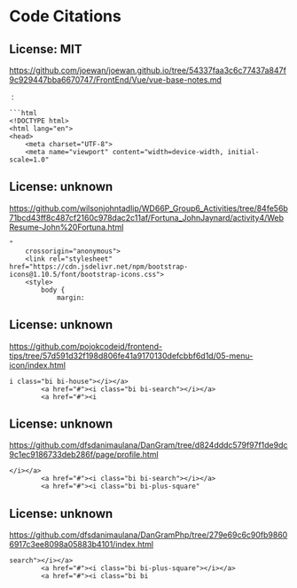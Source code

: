 # Code Citations

## License: MIT
https://github.com/joewan/joewan.github.io/tree/54337faa3c6c77437a847f9c929447bba6670747/FrontEnd/Vue/vue-base-notes.md

```
：

```html
<!DOCTYPE html>
<html lang="en">
<head>
    <meta charset="UTF-8">
    <meta name="viewport" content="width=device-width, initial-scale=1.0"
```


## License: unknown
https://github.com/wilsonjohntadlip/WD66P_Group6_Activities/tree/84fe56b71bcd43ff8c487cf2160c978dac2c11af/Fortuna_JohnJaynard/activity4/WebResume-John%20Fortuna.html

```
" 
    crossorigin="anonymous">
    <link rel="stylesheet" href="https://cdn.jsdelivr.net/npm/bootstrap-icons@1.10.5/font/bootstrap-icons.css">
    <style>
        body {
            margin:
```


## License: unknown
https://github.com/pojokcodeid/frontend-tips/tree/57d591d32f198d806fe41a9170130defcbbf6d1d/05-menu-icon/index.html

```
i class="bi bi-house"></i></a>
        <a href="#"><i class="bi bi-search"></i></a>
        <a href="#"><i
```


## License: unknown
https://github.com/dfsdanimaulana/DanGram/tree/d824dddc579f97f1de9dc9c1ec9186733deb286f/page/profile.html

```
</i></a>
        <a href="#"><i class="bi bi-search"></i></a>
        <a href="#"><i class="bi bi-plus-square"
```


## License: unknown
https://github.com/dfsdanimaulana/DanGramPhp/tree/279e69c6c90fb98606917c3ee8098a05883b4101/index.html

```
search"></i></a>
        <a href="#"><i class="bi bi-plus-square"></i></a>
        <a href="#"><i class="bi bi
```

